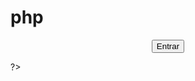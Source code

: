 # php
<!DOCTYPE html>
<html lang="en">
<head>
    <meta charset="UTF-8">
    <meta http-equiv="X-UA-Compatible" content="IE=edge">
    <meta name="viewport" content="width=device-width, initial-scale=1.0">
    <title>Meu site</title>
</head>
<body>
    <center>
        <form id="login" action="index.php">
            <input type="submit" name="entar" value="Entrar">
</formul>
            </center
</body>
</html>







?>
